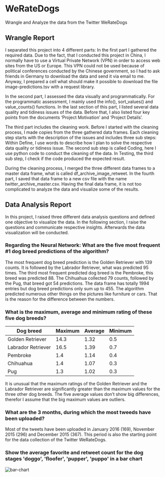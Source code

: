 # WeRateDogs
Wrangle and Analyze the data from the Twitter WeRateDogs

## Wrangle Report 
 
I separated this project into 4 different parts: In the first part I gathered the required data. Due to the fact, that I conducted this project in China, I normally have to use a Virtual Private Network (VPN) in order to access web sites from the US or Europe. This VPN could not be used because of political conferences conducted by the Chinese government, so I had to ask friends in Germany to download the data and send it via email to me. Anyway, I prepared a cell what should make it possible to download the file image-predictions.tsv with a request library. 
 
In the second part, I assessed the data visually and programmatically. For the programmatic assessment, I mainly used the info(), sort_values() and  value_counts() functions. In the last section of this part, I listed several data quality and tidiness issues of the data. Before that, I also listed four key points from the documents ‘Project Motivation’ and ‘Project Details’. 
 
The third part includes the cleaning work. Before I started with the cleaning process, I made copies from the three gathered data frames. Each cleaning step starts with the description of the issues and includes three sub steps: Within Define, I use words to describe how I plan to solve the respective data quality or tidiness issue. The second sub step is called Coding, here I use python code to conduct the cleaning of the data. In Testing, the third sub step, I check if the code produced the expected result.  
 
During the cleaning process, I merged the three different data frames to a master data frame, what is called df_archive_image_retweet. In the fourth part, I saved that data frame to a new csv file with the name twitter_archive_master.csv. Having the final data frame, it is not too complicated to analyze the data and visualize some of the results.

## Data Analysis Report

In this project, I raised three different data analysis questions and defined one objective to visualize the data. In the following section, I raise the questions and communicate respective insights. Afterwards the data visualization will be conducted. 
 
### Regarding the Neural Network: What are the five most frequent #1 dog breed predictions of the algorithm? 
 
The most frequent dog breed prediction is the Golden Retriever with 139 counts. It is followed by the Labrador Retriever, what was predicted 95 times. The third most frequent predicted dog breed is the Pembroke, this breed was predicted 88. The Chihuahua collected 79 counts, followed by the Pug, that breed got 54 predictions. The data frame has totally 1994 entries but dog breed predictions only sum up to 455. The algorithm predicted numerous other things on the pictures like furniture or cars. That is the reason for the difference between the numbers. 
 
### What is the maximum, average and minimum rating of these five dog breeds? 
 
| Dog breed          | Maximum | Average | Minimum |
|--------------------|---------|---------|---------|
| Golden Retriever   | 14.3    | 1.32    | 0.5     |
| Labrador Retriever | 16.5    | 1.39    | 0.7     |
| Pembroke           | 1.4     | 1.14    | 0.4     |
| Chihuahua          | 1.4     | 1.07    | 0.3     |
| Pug                | 1.3     | 1.02    | 0.3     |
 
It is unusual that the maximum ratings of the Golden Retriever and the Labrador Retriever are significantly greater than the maximum values for the three other dog breeds. The five average values don’t show big differences, therefor I assume that the big maximum values are outliers.  
 
### What are the 3 months, during which the most tweeds have been uploaded? 
 
Most of the tweets have been uploaded in January 2016 (169), November 2015 (296) and December 2015 (367). This period is also the starting point for the data collection of the Twitter WeRateDogs. 

### Show the average favorite and retweet count for the dog stages 'doggo', 'floofer', 'pupper', 'puppo' in a bar chart 

![bar-chart](D:\Udacity\Data_Analyst_ND\Part4-DataWrangling\Project\data\bar-chart-1.png)
